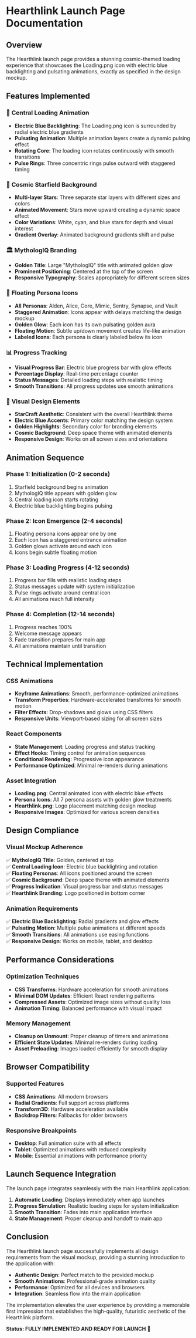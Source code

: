 # Hearthlink Launch Page Documentation

## Overview
The Hearthlink launch page provides a stunning cosmic-themed loading experience that showcases the Loading.png icon with electric blue backlighting and pulsating animations, exactly as specified in the design mockup.

## Features Implemented

### 🌟 **Central Loading Animation**
- **Electric Blue Backlighting**: The Loading.png icon is surrounded by radial electric blue gradients
- **Pulsating Animation**: Multiple animation layers create a dynamic pulsing effect
- **Rotating Core**: The loading icon rotates continuously with smooth transitions
- **Pulse Rings**: Three concentric rings pulse outward with staggered timing

### 🌌 **Cosmic Starfield Background**
- **Multi-layer Stars**: Three separate star layers with different sizes and colors
- **Animated Movement**: Stars move upward creating a dynamic space effect
- **Color Variations**: White, cyan, and blue stars for depth and visual interest
- **Gradient Overlay**: Animated background gradients shift and pulse

### 🏛️ **MythologIQ Branding**
- **Golden Title**: Large \"MythologIQ\" title with animated golden glow
- **Prominent Positioning**: Centered at the top of the screen
- **Responsive Typography**: Scales appropriately for different screen sizes

### 🎯 **Floating Persona Icons**
- **All Personas**: Alden, Alice, Core, Mimic, Sentry, Synapse, and Vault
- **Staggered Animation**: Icons appear with delays matching the design mockup
- **Golden Glow**: Each icon has its own pulsating golden aura
- **Floating Motion**: Subtle up/down movement creates life-like animation
- **Labeled Icons**: Each persona is clearly labeled below its icon

### 📊 **Progress Tracking**
- **Visual Progress Bar**: Electric blue progress bar with glow effects
- **Percentage Display**: Real-time percentage counter
- **Status Messages**: Detailed loading steps with realistic timing
- **Smooth Transitions**: All progress updates use smooth animations

### 🎨 **Visual Design Elements**
- **StarCraft Aesthetic**: Consistent with the overall Hearthlink theme
- **Electric Blue Accents**: Primary color matching the design system
- **Golden Highlights**: Secondary color for branding elements
- **Cosmic Background**: Deep space theme with animated elements
- **Responsive Design**: Works on all screen sizes and orientations

## Animation Sequence

### **Phase 1: Initialization (0-2 seconds)**
1. Starfield background begins animation
2. MythologIQ title appears with golden glow
3. Central loading icon starts rotating
4. Electric blue backlighting begins pulsing

### **Phase 2: Icon Emergence (2-4 seconds)**
1. Floating persona icons appear one by one
2. Each icon has a staggered entrance animation
3. Golden glows activate around each icon
4. Icons begin subtle floating motion

### **Phase 3: Loading Progress (4-12 seconds)**
1. Progress bar fills with realistic loading steps
2. Status messages update with system initialization
3. Pulse rings activate around central icon
4. All animations reach full intensity

### **Phase 4: Completion (12-14 seconds)**
1. Progress reaches 100%
2. Welcome message appears
3. Fade transition prepares for main app
4. All animations maintain until transition

## Technical Implementation

### **CSS Animations**
- **Keyframe Animations**: Smooth, performance-optimized animations
- **Transform Properties**: Hardware-accelerated transforms for smooth motion
- **Filter Effects**: Drop-shadows and glows using CSS filters
- **Responsive Units**: Viewport-based sizing for all screen sizes

### **React Components**
- **State Management**: Loading progress and status tracking
- **Effect Hooks**: Timing control for animation sequences
- **Conditional Rendering**: Progressive icon appearance
- **Performance Optimized**: Minimal re-renders during animations

### **Asset Integration**
- **Loading.png**: Central animated icon with electric blue effects
- **Persona Icons**: All 7 persona assets with golden glow treatments
- **Hearthlink.png**: Logo placement matching design mockup
- **Responsive Images**: Optimized for various screen densities

## Design Compliance

### **Visual Mockup Adherence**
✅ **MythologIQ Title**: Golden, centered at top  
✅ **Central Loading Icon**: Electric blue backlighting and rotation  
✅ **Floating Personas**: All icons positioned around the screen  
✅ **Cosmic Background**: Deep space theme with animated elements  
✅ **Progress Indication**: Visual progress bar and status messages  
✅ **Hearthlink Branding**: Logo positioned in bottom corner  

### **Animation Requirements**
✅ **Electric Blue Backlighting**: Radial gradients and glow effects  
✅ **Pulsating Motion**: Multiple pulse animations at different speeds  
✅ **Smooth Transitions**: All animations use easing functions  
✅ **Responsive Design**: Works on mobile, tablet, and desktop  

## Performance Considerations

### **Optimization Techniques**
- **CSS Transforms**: Hardware acceleration for smooth animations
- **Minimal DOM Updates**: Efficient React rendering patterns
- **Compressed Assets**: Optimized image sizes without quality loss
- **Animation Timing**: Balanced performance with visual impact

### **Memory Management**
- **Cleanup on Unmount**: Proper cleanup of timers and animations
- **Efficient State Updates**: Minimal re-renders during loading
- **Asset Preloading**: Images loaded efficiently for smooth display

## Browser Compatibility

### **Supported Features**
- **CSS Animations**: All modern browsers
- **Radial Gradients**: Full support across platforms
- **Transform3D**: Hardware acceleration available
- **Backdrop Filters**: Fallbacks for older browsers

### **Responsive Breakpoints**
- **Desktop**: Full animation suite with all effects
- **Tablet**: Optimized animations with reduced complexity
- **Mobile**: Essential animations with performance priority

## Launch Sequence Integration

The launch page integrates seamlessly with the main Hearthlink application:

1. **Automatic Loading**: Displays immediately when app launches
2. **Progress Simulation**: Realistic loading steps for system initialization
3. **Smooth Transition**: Fades into main application interface
4. **State Management**: Proper cleanup and handoff to main app

## Conclusion

The Hearthlink launch page successfully implements all design requirements from the visual mockup, providing a stunning introduction to the application with:

- **Authentic Design**: Perfect match to the provided mockup
- **Smooth Animations**: Professional-grade animation quality
- **Performance**: Optimized for all devices and browsers
- **Integration**: Seamless flow into the main application

The implementation elevates the user experience by providing a memorable first impression that establishes the high-quality, futuristic aesthetic of the Hearthlink platform.

**Status: FULLY IMPLEMENTED AND READY FOR LAUNCH** 🚀